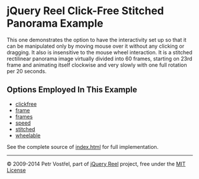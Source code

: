 jQuery Reel Click-Free Stitched Panorama Example
================================================

This one demonstrates the option to have the interactivity set up
so that it can be manipulated only by moving mouse over it without any
clicking or dragging. It also is insensitive to the mouse wheel
interaction. It is a stitched rectilinear panorama image virtually
divided into 60 frames, starting on 23rd frame and animating itself
clockwise and very slowly with one full rotation per 20 seconds.


Options Employed In This Example
--------------------------------

- [clickfree](http://reel360.org/reel#clickfree)
- [frame](http://reel360.org/reel#frame)
- [frames](http://reel360.org/reel#frames)
- [speed](http://reel360.org/reel#speed)
- [stitched](http://reel360.org/reel#stitched)
- [wheelable](http://reel360.org/reel#wheelable)

See the complete source of [index.html](index.html) for full
implementation.

---
&copy; 2009-2014 Petr Vostřel, part of [jQuery Reel][reel] project, free under the [MIT License][license]



[reel]:http://reel360.org
[license]:https://raw.github.com/pisi/Reel/master/LICENSE.txt
